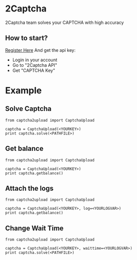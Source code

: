 # 2Captcha
2Captcha team solves your CAPTCHA with high accuracy

## How to start?
[Register Here](http://2captcha.com/?from=1083991)
And get the api key:
* Login in your account
* Go to "2Captcha API"
* Get "CAPTCHA Key"

# Example

## Solve Captcha
```
from captcha2upload import CaptchaUpload

captcha = CaptchaUpload(<YOURKEY>)
print captcha.solve(<PATHFILE>)
```

## Get balance
```
from captcha2upload import CaptchaUpload

captcha = CaptchaUpload(<YOURKEY>)
print captcha.getbalance()
```

## Attach the logs
```
from captcha2upload import CaptchaUpload

captcha = CaptchaUpload(<YOURKEY>, log=<YOURLOGVAR>)
print captcha.getbalance()
```

## Change Wait Time
```
from captcha2upload import CaptchaUpload

captcha = CaptchaUpload(<YOURKEY>, waittime=<YOURLOGVAR>)
print captcha.solve(<PATHFILE>)
```

